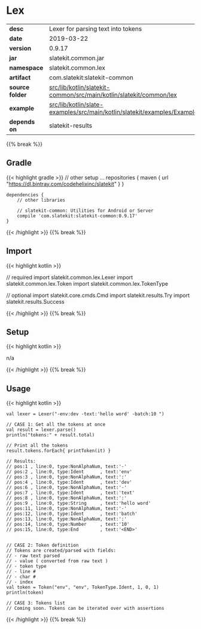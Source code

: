 
# Lex

<table class="table table-striped table-bordered">
  <tbody>
    <tr>
      <td><strong>desc</strong></td>
      <td>Lexer for parsing text into tokens</td>
    </tr>
    <tr>
      <td><strong>date</strong></td>
      <td>2019-03-22</td>
    </tr>
    <tr>
      <td><strong>version</strong></td>
      <td>0.9.17</td>
    </tr>
    <tr>
      <td><strong>jar</strong></td>
      <td>slatekit.common.jar</td>
    </tr>
    <tr>
      <td><strong>namespace</strong></td>
      <td>slatekit.common.lex</td>
    </tr>
    <tr>
      <td><strong>artifact</strong></td>
      <td>com.slatekit:slatekit-common</td>
    </tr>
    <tr>
      <td><strong>source folder</strong></td>
      <td><a href="https://github.com/code-helix/slatekit/tree/master/src/lib/kotlin/slatekit-common/src/main/kotlin/slatekit/common/lex" class="url-ch">src/lib/kotlin/slatekit-common/src/main/kotlin/slatekit/common/lex</a></td>
    </tr>
    <tr>
      <td><strong>example</strong></td>
      <td><a href="https://github.com/code-helix/slatekit/tree/master/src/lib/kotlin/slatekit-examples/src/main/kotlin/slatekit/examples/Example_Lexer.kt" class="url-ch">src/lib/kotlin/slate-examples/src/main/kotlin/slatekit/examples/Example_Lexer.kt</a></td>
    </tr>
    <tr>
      <td><strong>depends on</strong></td>
      <td> slatekit-results</td>
    </tr>
  </tbody>
</table>
{{% break %}}

## Gradle
{{< highlight gradle >}}
    // other setup ...
    repositories {
        maven { url  "https://dl.bintray.com/codehelixinc/slatekit" }
    }

    dependencies {
        // other libraries

        // slatekit-common: Utilities for Android or Server
        compile 'com.slatekit:slatekit-common:0.9.17'
    }

{{< /highlight >}}
{{% break %}}

## Import
{{< highlight kotlin >}}


// required 
import slatekit.common.lex.Lexer
import slatekit.common.lex.Token
import slatekit.common.lex.TokenType


// optional 
import slatekit.core.cmds.Cmd
import slatekit.results.Try
import slatekit.results.Success




{{< /highlight >}}
{{% break %}}

## Setup
{{< highlight kotlin >}}


n/a


{{< /highlight >}}
{{% break %}}

## Usage
{{< highlight kotlin >}}


    val lexer = Lexer("-env:dev -text:'hello word' -batch:10 ")

    // CASE 1: Get all the tokens at once
    val result = lexer.parse()
    println("tokens:" + result.total)

    // Print all the tokens
    result.tokens.forEach{ printToken(it) }

    // Results:
    // pos:1 , line:0, type:NonAlphaNum, text:'-'
    // pos:2 , line:0, type:Ident      , text:'env'
    // pos:3 , line:0, type:NonAlphaNum, text:':'
    // pos:4 , line:0, type:Ident      , text:'dev'
    // pos:6 , line:0, type:NonAlphaNum, text:'-'
    // pos:7 , line:0, type:Ident      , text:'text'
    // pos:8 , line:0, type:NonAlphaNum, text:':'
    // pos:9 , line:0, type:String     , text:'hello word'
    // pos:11, line:0, type:NonAlphaNum, text:'-'
    // pos:12, line:0, type:Ident      , text:'batch'
    // pos:13, line:0, type:NonAlphaNum, text:':'
    // pos:14, line:0, type:Number     , text:'10'
    // pos:15, line:0, type:End        , text:'<END>'


    // CASE 2: Token definition
    // Tokens are created/parsed with fields:
    // - raw text parsed
    // - value ( converted from raw text )
    // - token type
    // - line #
    // - char #
    // - index
    val token = Token("env", "env", TokenType.Ident, 1, 0, 1)
    println(token)

    // CASE 3: Tokens list
    // Coming soon. Tokens can be iterated over with assertions
    

{{< /highlight >}}
{{% break %}}

